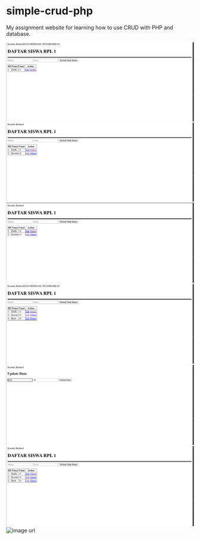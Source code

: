 # simple-crud-php
My assignment website for learning how to use CRUD with PHP and database.

![image url](https://github.com/d4a-arka/simple-crud-php/blob/81323167aeaf72a959231d8c66e46c823761e441/CRUD%20%231.png)
![image url](https://github.com/d4a-arka/simple-crud-php/blob/da23d51fa62bcda895d0139f65fcd12b453da8b8/CRUD%20%232.png)
![image url](https://github.com/d4a-arka/simple-crud-php/blob/907f54a5aa335524c0efbd21bff5a7a4cd162097/CRUD%20%233.png)
![image url](https://github.com/d4a-arka/simple-crud-php/blob/c745d75773d81a11a3dc3d2f98f3a99ca80a2076/CRUD%20%234.png)
![image url](https://github.com/d4a-arka/simple-crud-php/blob/a001ca3eb01c4e9b7d9db9550a00c27c05f854c2/CRUD%20%235.png)
![image url](https://github.com/d4a-arka/simple-crud-php/blob/4321dc7f06a31847a93f75c3e13293de457c2218/CRUD%20%236.png)
![image url]()

